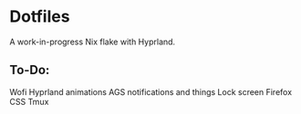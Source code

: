 # Dotfiles

A work-in-progress Nix flake with Hyprland.

## To-Do:
Wofi
Hyprland animations
AGS notifications and things
Lock screen
Firefox CSS
Tmux
